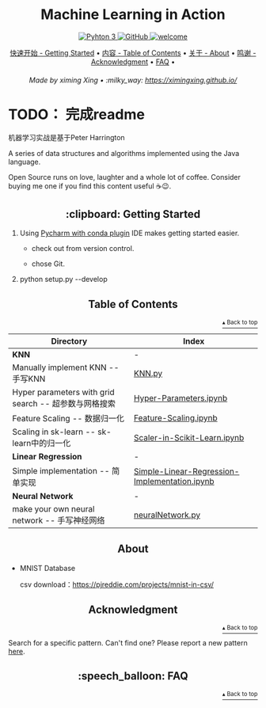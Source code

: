 <h1 id="mlic" align="center">Machine Learning in Action</h1>

<p align="center">
    <a href="https://www.python.org/">
        <img src="https://img.shields.io/badge/python-3.5%20%7C%203.6%20%7C%203.7-blue" alt="Pyhton 3">
    </a>
    <a href="http://www.apache.org/licenses/">
        <img src="https://img.shields.io/badge/license-Apache-blue" alt="GitHub">
    </a>
    <a href="#">
        <img src="https://img.shields.io/static/v1.svg?label=Contributions&message=Welcome&color=0059b3&style=flat-square" alt="welcome">
    </a>
</p>

<p align="center">
    <a href="#clipboard-getting-started">快速开始 - Getting Started</a> •
    <a href="#table-of-contents">内容 - Table of Contents</a> •
    <a href="#about">关于 - About</a> •
    <a href="#acknowledgment">鸣谢 - Acknowledgment</a> •
    <a href="#speech_balloon-faq">FAQ</a> •
</p>

<h6 align="center">Made by ximing Xing • :milky_way: 
<a href="https://ximingxing.github.io/">https://ximingxing.github.io/</a>
</h6>

# TODO： 完成readme

机器学习实战是基于Peter Harrington

A series of data structures and algorithms implemented using the Java language.

Open Source runs on love, laughter and a whole lot of coffee. Consider buying me one if you find this content useful ☕️😉.

<h2 align="center">:clipboard: Getting Started</h2>

1. Using [Pycharm with conda plugin](https://www.jetbrains.com/pycharm/promo/anaconda/) IDE makes getting started easier.

    - check out from version control.

    - chose Git.
    
2. python setup.py --develop

<h2 align="center">Table of Contents</h2>
<p align="right"><a href="#mlic"><sup>▴ Back to top</sup></a></p>

Directory | Index
------------ | ------------
**KNN** | -
Manually implement KNN -- 手写KNN | [KNN.py](https://github.com/ximingxing/Machine-Learning-in-Action/blob/master/KNN/function/kNN.py)
Hyper parameters with grid search -- 超参数与网格搜索 | [Hyper-Parameters.ipynb](https://github.com/ximingxing/Machine-Learning-in-Action/blob/master/KNN/Hyper-Parameters.ipynb)
Feature Scaling -- 数据归一化 | [Feature-Scaling.ipynb](https://github.com/ximingxing/Machine-Learning-in-Action/blob/master/KNN/Feature-Scaling.ipynb)
Scaling in sk-learn -- sk-learn中的归一化| [Scaler-in-Scikit-Learn.ipynb](https://github.com/ximingxing/Machine-Learning-in-Action/blob/master/KNN/Scaler-in-Scikit-Learn.ipynb)
**Linear Regression** | -
Simple implementation  -- 简单实现 | [Simple-Linear-Regression-Implementation.ipynb](https://github.com/ximingxing/Machine-Learning-in-Action/blob/master/Linear-Regression/Simple-Linear-Regression-Implementation.ipynb)
**Neural Network** | -
make your own neural network -- 手写神经网络 | [neuralNetwork.py](https://github.com/ximingxing/Machine-Learning-in-Action/blob/master/Neural_Network/neuralNetwork.py)


<h2 align="center">About</h2>

* MNIST Database

    csv download：https://pjreddie.com/projects/mnist-in-csv/

<h2 align="center">Acknowledgment</h2>
<p align="right"><a href="#mlic"><sup>▴ Back to top</sup></a></p>

Search for a specific pattern. Can't find one? Please report a new pattern [here](https://github.com/ximingxing/Machine-Learning-in-Action/issues).

<h2 align="center">:speech_balloon: FAQ</h2>
<p align="right"><a href="#mlic"><sup>▴ Back to top</sup></a></p>
